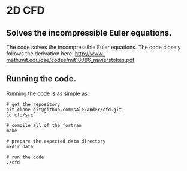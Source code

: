 # 2D CFD 
## Solves the incompressible Euler equations.

The code solves the incompressible Euler equations. The code closely follows the derivation here:
http://www-math.mit.edu/cse/codes/mit18086_navierstokes.pdf

## Running the code.

Running the code is as simple as:

```
# get the repository
git clone git@github.com:sAlexander/cfd.git
cd cfd/src

# compile all of the fortran
make

# prepare the expected data directory
mkdir data

# run the code
./cfd
```


